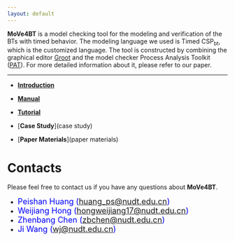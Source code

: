 ```yaml
---
layout: default
---
```


**MoVe4BT** is a model checking tool for the modeling and verification of the BTs with timed behavior. 
The modeling language we used is Timed CSP<sub>bt</sub>, which is the customized language. 
The tool is constructed by combining the graphical editor [Groot](https://github.com/BehaviorTree/Groot) and the model checker Process Analysis Toolkit ([PAT](https://pat.comp.nus.edu.sg/?page_id=2611)). 
For more detailed information about it, please refer to our paper.
* * *

* [**Introduction**](introduction)

* [**Manual**](manual)

* [**Tutorial**](tutorial)

* [**Case Study**](case study)

* [**Paper Materials**](paper materials)



# [](#header-1)**Contacts**

Please feel free to contact us if you have any questions about **MoVe4BT**.

*   <font color="#0000FF" size="4">Peishan Huang (huang_ps@nudt.edu.cn)</font>
*   <font color="#0000FF" size="4"> Weijiang Hong (hongweijiang17@nudt.edu.cn)</font>
*   <font color="#0000FF" size="4"> Zhenbang Chen (zbchen@nudt.edu.cn)</font>
*   <font color="#0000FF" size="4"> Ji Wang (wj@nudt.edu.cn)</font>